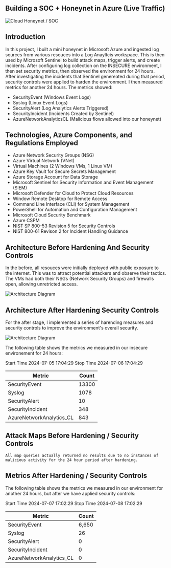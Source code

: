 
## Building a SOC + Honeynet in Azure (Live Traffic)
![Cloud Honeynet / SOC](https://i.imgur.com/ZWxe03e.jpg)

## Introduction 

In this project, I built a mini honeynet in Microsoft Azure and ingested log sources from various resouces into a Log Anayltcis workspace. This is then used by Microsoft Sentinel to build attack maps, trigger alerts, and create incidents. After configuring log collection on the INSECURE environment, I then set security metrics, then observed the environment for 24 hours. After investigating the incidents that Sentinel genereated during that period, security controls were applied to harden the environment. I then measured metrics for another 24 hours. The metrics showed:

- SecurityEvent (Windows Event Logs)
- Syslog (Linux Event Logs)
- SecurityAlert (Log Analytics Alerts Triggered)
- SecurityIncident (Incidents Created by Sentinel)
- AzureNetworkAnalyticsCL (Malicious flows allowed into our honeynet)



## Technologies, Azure Components, and Regulations Employed 

- Azure Network Security Groups (NSG)
- Azure Virtual Network (VNet)
- Virtual Machines (2 Windows VMs, 1 Linux VM)
- Azure Key Vault for Secure Secrets Management
- Azure Storage Account for Data Storage
- Microsoft Sentinel for Security Information and Event Management (SIEM)
- Microsoft Defender for Cloud to Protect Cloud Resources
- Window Remote Desktop for Remote Access
- Command Line Interface (CLI) for System Management
- PowerShell for Automation and Configuration Management
- Microsoft Cloud Security Benchmark
- Azure CSPM
- NIST SP 800-53 Revision 5 for Security Controls
- NIST 800-61 Revison 2 for Incident Handling Guidance

 ## Architecture Before Hardening And Security Controls 
In the before, all resouces were initially deployed with public exposure to the internet. This was to attract potential attackers and observe their tactics. The VMs had both their NSGs (Network Security Groups) 
and firewalls open, allowing unretricted access. 

 
![Architecture Diagram](https://i.imgur.com/1tLjWY9.png)

## Architecture After Hardening Security Controls 
For the after stage, I implemented a series of harending measures and security controls to improve the environment's overall security. 


![Architecture Diagram](https://i.imgur.com/ch1cAMU.png)


 

 The following table shows the metrics we measured in our insecure environement for 24 hours:

Start Time 2024-07-05 17:04:29
Stop Time 2024-07-06 17:04:29


| Metric                   | Count
| ------------------------ | -----
| SecurityEvent            | 13300
| Syslog                   | 1078
| SecurityAlert            | 10
| SecurityIncident         | 348
| AzureNetworkAnalytics_CL | 843

## Attack Maps Before Hardening / Security Controls

```All map queries actually returned no results due to no instances of malicious activity for the 24 hour period after hardening.```

## Metrics After Hardening / Security Controls


The following table shows the metrics we measured in our environment for another 24 hours, but after we have applied security controls:

Start Time 2024-07-07 17:02:29
Stop Time 2024-07-08 17:02:29

| Metric                   | Count
| ------------------------ | -----
| SecurityEvent            | 6,650
| Syslog                   | 26
| SecurityAlert            | 0
| SecurityIncident         | 0
| AzureNetworkAnalytics_CL | 0
















 

